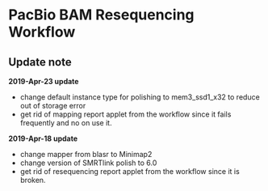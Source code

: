 # PacBio BAM Resequencing Workflow
## Update note

**2019-Apr-23 update**
- change default instance type for polishing to mem3_ssd1_x32 to reduce out of storage error
- get rid of mapping report applet from the workflow since it fails frequently and no on use it.

**2019-Apr-18 update**
- change mapper from blasr to Minimap2
- change version of SMRTlink polish to 6.0
- get rid of resequencing report applet from the workflow since it is broken.